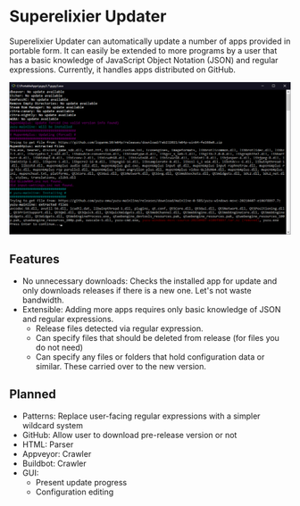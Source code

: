 # Superelixier Updater
Superelixier Updater can automatically update a number of apps provided in portable form.
It can easily be extended to more programs by a user that has a basic knowledge of JavaScript Object Notation (JSON) and regular expressions.
Currently, it handles apps distributed on GitHub. 

![Example console output of this program](/docs/example.png)

## Features
- No unnecessary downloads: Checks the installed app for update and only downloads releases if there is a new one. Let's not waste bandwidth.
- Extensible: Adding more apps requires only basic knowledge of JSON and regular expressions.
    - Release files detected via regular expression.
    - Can specify files that should be deleted from release (for files you do not need)
    - Can specify any files or folders that hold configuration data or similar. These carried over to the new version.

## Planned
- Patterns: Replace user-facing regular expressions with a simpler wildcard system
- GitHub: Allow user to download pre-release version or not
- HTML: Parser
- Appveyor: Crawler
- Buildbot: Crawler
- GUI:
  - Present update progress 
  - Configuration editing
